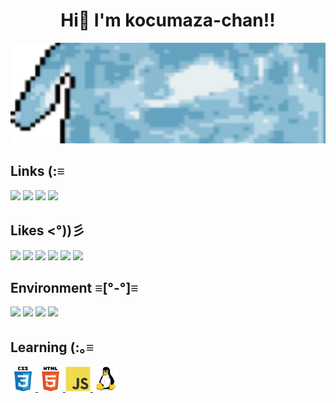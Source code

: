 <h1 align='center'>Hi👻 I'm kocumaza-chan!!</h1>
<img src='./readme.png'/>

## Links (:≡
[![](https://img.shields.io/badge/-twitter-1c9cea?style=flat-square)](https://twitter.com/kocumaza)
[![](https://img.shields.io/badge/-Steam-1c31ea?style=flat-square)](https://steamcommunity.com/id/kocumaza/)
[![](https://img.shields.io/badge/-Keybase-e3e049?style=flat-square)](https://keybase.io/kocumaza)
[![](https://img.shields.io/badge/-Reddit-ea5a1c?style=flat-square)](https://www.reddit.com/user/kocumaza)

## Likes <°))彡
![](https://img.shields.io/badge/-Android-3ddb86?style=flat-square)
![](https://img.shields.io/badge/-Windows-1595fa?style=flat-square)
![](https://img.shields.io/badge/-linux-ffcd00?style=flat-square)
![](https://img.shields.io/badge/-i3-fb4934?style=flat-square)
![](https://img.shields.io/badge/-VOCALOID-1ca3ce?style=flat-square)
![](https://img.shields.io/badge/-UTAU-8021fb?style=flat-square)

## Environment ≡[°-°]≡
<p align='left'>
  <img src='https://img.shields.io/static/v1?label=OS&message=Windows11/Arch%20Linux/Garuda%20Linux/Android12&color=07adad&style=flat-square'/>
  <img src='https://img.shields.io/static/v1?label=Browser&message=CentBrowser&color=5cb0ff&style=flat-square'/>
  <img src='https://img.shields.io/static/v1?label=IDE&message=VSCode&color=0f92d9&style=flat-square'/>
  <img src='https://img.shields.io/static/v1?label=Keyboard&message=G913&color=black&style=flat-square'/>
</p>

## Learning (:｡≡
<p align='left'>
  <a href='ttps://www.w3schools.com/css/' target='_blank'>
    <img src='https://raw.githubusercontent.com/devicons/devicon/master/icons/css3/css3-original-wordmark.svg' alt='css3' width='40' height='40'/>
  </a>
  <a href='https://www.w3.org/html/' target='_blank'>
    <img src='https://raw.githubusercontent.com/devicons/devicon/master/icons/html5/html5-original-wordmark.svg' alt='html5' width='40' height='40'/>
  </a>
  <a href='https://developer.mozilla.org/en-US/docs/Web/JavaScript' target='_blank'>
    <img src='https://raw.githubusercontent.com/devicons/devicon/master/icons/javascript/javascript-original.svg' alt='javascript' width='40' height='40'/>
  </a>
  <a href='https://www.linux.org/' target='_blank'>
    <img src='https://raw.githubusercontent.com/devicons/devicon/master/icons/linux/linux-original.svg' alt='linux' width='40' height='40'/>
  </a>
</p>
